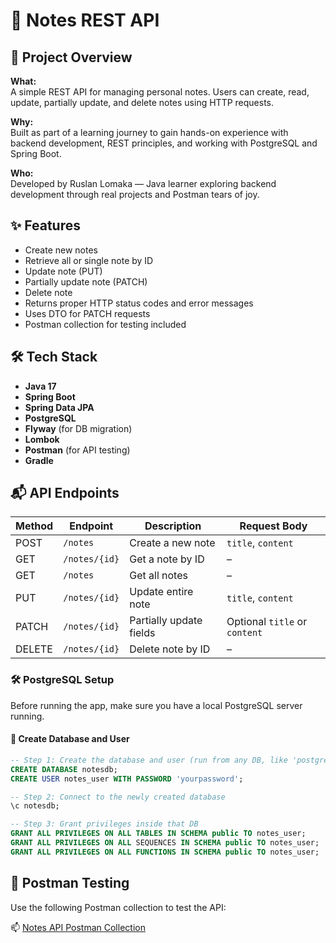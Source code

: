 # 📝 Notes REST API

## 📘 Project Overview

**What:**  
A simple REST API for managing personal notes. Users can create, read, update, partially update, and delete notes using HTTP requests.

**Why:**  
Built as part of a learning journey to gain hands-on experience with backend development, REST principles, and working with PostgreSQL and Spring Boot.

**Who:**  
Developed by Ruslan Lomaka — Java learner exploring backend development through real projects and Postman tears of joy.



## ✨ Features

- Create new notes
- Retrieve all or single note by ID
- Update note (PUT)
- Partially update note (PATCH)
- Delete note
- Returns proper HTTP status codes and error messages
- Uses DTO for PATCH requests
- Postman collection for testing included



## 🛠 Tech Stack

- **Java 17**
- **Spring Boot**
- **Spring Data JPA**
- **PostgreSQL**
- **Flyway** (for DB migration)
- **Lombok**
- **Postman** (for API testing)
- **Gradle**

## 📬 API Endpoints

| Method | Endpoint      | Description             | Request Body               |
|--------|---------------|-------------------------|----------------------------|
| POST   | `/notes`      | Create a new note       | `title`, `content`         |
| GET    | `/notes/{id}` | Get a note by ID        | –                          |
| GET    | `/notes`      | Get all notes           | –                          |
| PUT    | `/notes/{id}` | Update entire note      | `title`, `content`         |
| PATCH  | `/notes/{id}` | Partially update fields | Optional `title` or `content` |
| DELETE | `/notes/{id}` | Delete note by ID       | –                          |


### 🛠️ PostgreSQL Setup

Before running the app, make sure you have a local PostgreSQL server running.

#### 🧩 Create Database and User

```sql
-- Step 1: Create the database and user (run from any DB, like 'postgres')
CREATE DATABASE notesdb;
CREATE USER notes_user WITH PASSWORD 'yourpassword';

-- Step 2: Connect to the newly created database
\c notesdb;

-- Step 3: Grant privileges inside that DB
GRANT ALL PRIVILEGES ON ALL TABLES IN SCHEMA public TO notes_user;
GRANT ALL PRIVILEGES ON ALL SEQUENCES IN SCHEMA public TO notes_user;
GRANT ALL PRIVILEGES ON ALL FUNCTIONS IN SCHEMA public TO notes_user;
```
## 🧪 Postman Testing

Use the following Postman collection to test the API:

📫 [Notes API Postman Collection](https://github.com/RuslanLomaka/RESTAPINotes/blob/master/Notes%20API.postman_collection.json)
